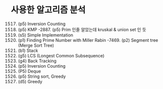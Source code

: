 # 사용한 알고리즘 분석

1517. (p5) Inversion Counting
1786. (p5) KMP
-2887. (p5) Prim 인줄 알았는데 kruskal & union set 인 듯
4673. (s5) Simple Implementation
5615. (p1) Finding Prime Number with Miller Rabin
-7469. (p2) Segment tree (Merge Sort Tree)
9093. (b1) Stack
9251. (g5) LCS (Longest Common Subsequence)
9663. (g4) Back Tracking
10090. (p5) Inversion Counting
11003. (P5) Deque
16496. (p5) String sort, Greedy
18185. (d5) Greedy
